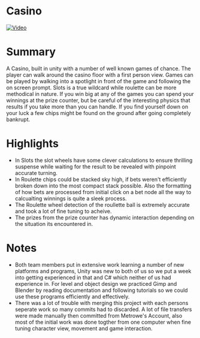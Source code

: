 # Casino

[![Video](http://img.youtube.com/vi/ZHnqDVbtWTY/0.jpg)](http://www.youtube.com/watch?v=ZHnqDVbtWTY)

# Summary
A Casino, built in unity with a number of well known games of chance. The player can walk around the casino floor with a first person view. Games can be played by walking into a spotlight in front of the game and following the on screen prompt. Slots is a true wildcard while roulette can be more methodical in nature. If you win big at any of the games you can spend your winnings at the prize counter, but be careful of the interesting physics that results if you take more than you can handle. If you find yourself down on your luck a few chips might be found on the ground after going completely bankrupt.

# Highlights
* In Slots the slot wheels have some clever calculations to ensure thrilling suspense while waiting for the result to be revealed with pinpoint accurate turning.
* In Roulette chips could be stacked sky high, if bets weren't efficiently broken down into the most compact stack possible. Also the formatting of how bets are processed from initial click on a bet node all the way to calcualting winnings is quite a sleek process.
* The Roulette wheel detection of the roullette ball is extremely accurate and took a lot of fine tuning to acheive.
* The prizes from the prize counter has dynamic interaction depending on the situation its encountered in.

# Notes
* Both team members put in extensive work learning a number of new platforms and programs, Unity was new to both of us so we put a week into getting experienced in that and C# which neither of us had experience in. For level and object design we practiced Gimp and Blender by reading documentation and following tutorials so we could use these programs efficiently and effectively.
* There was a lot of trouble with merging this project with each persons seperate work so many commits had to discarded. A lot of file transfers were made manually then committed from Metrowe's Account, also most of the initial work was done togther from one computer when fine tuning character view, movement and game interaction.